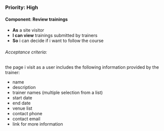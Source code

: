 ### Priority: High

#### Component: Review trainings

- **As** a site visitor
- **I can view** trainings submitted by trainers
- **So** i can decide if i want to follow the course

###### Acceptance criteria:

the page i visit as a user includes the following information provided by the trainer: 

- name
- description
- trainer names (multiple selection from a list)
- start date
- end date
- venue list
- contact phone
- contact email
- link for more information


